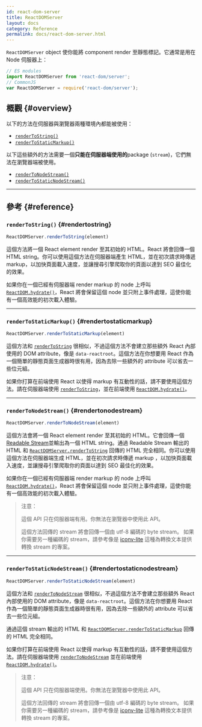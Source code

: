 ```yaml
---
id: react-dom-server
title: ReactDOMServer
layout: docs
category: Reference
permalink: docs/react-dom-server.html
---
```


`ReactDOMServer` object 使你能將 component render 至靜態標記。它通常是用在 Node 伺服器上：

```js
// ES modules
import ReactDOMServer from 'react-dom/server';
// CommonJS
var ReactDOMServer = require('react-dom/server');
```

## 概觀 {#overview}

以下的方法在伺服器與瀏覽器兩種環境內都能被使用：

- [`renderToString()`](#rendertostring)
- [`renderToStaticMarkup()`](#rendertostaticmarkup)

以下這些額外的方法需要一個**只能在伺服器端使用的**package (`stream`)，它們無法在瀏覽器端被使用。

- [`renderToNodeStream()`](#rendertonodestream)
- [`renderToStaticNodeStream()`](#rendertostaticnodestream)

* * *

## 參考 {#reference}

### `renderToString()` {#rendertostring}

```javascript
ReactDOMServer.renderToString(element)
```

這個方法將一個 React element render 至其初始的 HTML。React 將會回傳一個 HTML string。你可以使用這個方法在伺服器端產生 HTML，並在初次請求時傳遞 markup，以加快頁面載入速度，並讓搜尋引擎爬取你的頁面以達到 SEO 最佳化的效果。

如果你在一個已經有伺服器端 render markup 的 node 上呼叫 [`ReactDOM.hydrate()`](/docs/react-dom.html#hydrate)，React 將會保留這個 node 並只附上事件處理，這使你能有一個高效能的初次載入體驗。

* * *

### `renderToStaticMarkup()` {#rendertostaticmarkup}

```javascript
ReactDOMServer.renderToStaticMarkup(element)
```

這個方法和 [`renderToString`](#rendertostring) 很相似，不過這個方法不會建立那些額外 React 內部使用的 DOM attribute，像是 `data-reactroot`。這個方法在你想要用 React 作為一個簡單的靜態頁面生成器時很有用，因為去除一些額外的 attribute 可以省去一些位元組。

如果你打算在前端使用 React 以使得 markup 有互動性的話，請不要使用這個方法。請在伺服器端使用 [`renderToString`](#rendertostring)，並在前端使用 [`ReactDOM.hydrate()`](/docs/react-dom.html#hydrate)。

* * *

### `renderToNodeStream()` {#rendertonodestream}

```javascript
ReactDOMServer.renderToNodeStream(element)
```

這個方法會將一個 React element render 至其初始的 HTML。它會回傳一個 [Readable Stream](https://nodejs.org/api/stream.html#stream_readable_streams)並輸出為一個 HTML string。通過 Readable Stream 輸出的 HTML 和 [`ReactDOMServer.renderToString`](#rendertostring) 回傳的 HTML 完全相同。你可以使用這個方法在伺服器端生成 HTML，並在初次請求時傳遞 markup ，以加快頁面載入速度，並讓搜尋引擎爬取你的頁面以達到 SEO 最佳化的效果。

如果你在一個已經有伺服器端 render markup 的 node 上呼叫 [`ReactDOM.hydrate()`](/docs/react-dom.html#hydrate)，React 將會保留這個 node 並只附上事件處理，這使你能有一個高效能的初次載入體驗。


> 注意：
>
> 這個 API 只在伺服器端有用。你無法在瀏覽器中使用此 API。
>
> 這個方法回傳的 stream 將會回傳一個由 utf-8 編碼的 byte stream。 如果你需要另一種編碼的 stream，請參考像是 [iconv-lite](https://www.npmjs.com/package/iconv-lite) 這種為轉換文本提供轉換 stream 的專案。

* * *

### `renderToStaticNodeStream()` {#rendertostaticnodestream}

```javascript
ReactDOMServer.renderToStaticNodeStream(element)
```

這個方法和 [`renderToNodeStream`](#rendertonodestream) 很相似，不過這個方法不會建立那些額外 React 內部使用的 DOM attribute，像是 `data-reactroot`。這個方法在你想要用 React 作為一個簡單的靜態頁面生成器時很有用，因為去除一些額外的 attribute 可以省去一些位元組。

通過這個 stream 輸出的 HTML 和 [`ReactDOMServer.renderToStaticMarkup`](#rendertostaticmarkup) 回傳的 HTML 完全相同。

如果你打算在前端使用 React 以使得 markup 有互動性的話，請不要使用這個方法。請在伺服器端使用 [`renderToNodeStream`](#rendertonodestream) 並在前端使用 [`ReactDOM.hydrate()`](/docs/react-dom.html#hydrate)。

> 注意：
>
> 這個 API 只在伺服器端使用。你無法在瀏覽器中使用此 API。
>
> 這個方法回傳的 stream 將會回傳一個由 utf-8 編碼的 byte stream。 如果你需要另一種編碼的 stream，請參考像是 [iconv-lite](https://www.npmjs.com/package/iconv-lite) 這種為轉換文本提供轉換 stream 的專案。
